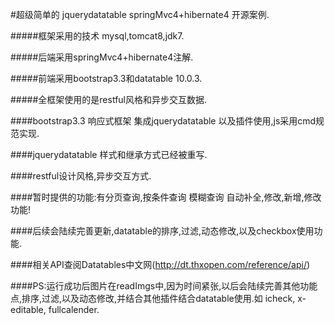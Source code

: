 

#超级简单的  jquerydatatable   springMvc4+hibernate4 开源案例.

#####框架采用的技术 mysql,tomcat8,jdk7.

#####后端采用springMvc4+hibernate4注解.

#####前端采用bootstrap3.3和datatable 10.0.3.

#####全框架使用的是restful风格和异步交互数据.

####bootstrap3.3 响应式框架  集成jquerydatatable 以及插件使用,js采用cmd规范实现.

####jquerydatatable 样式和继承方式已经被重写.

####restful设计风格,异步交互方式.

####暂时提供的功能:有分页查询,按条件查询 模糊查询 自动补全,修改,新增,修改功能!

####后续会陆续完善更新,datatable的排序,过滤,动态修改,以及checkbox使用功能.

####相关API查阅Datatables中文网(http://dt.thxopen.com/reference/api/)

####PS:运行成功后图片在readImgs中,因为时间紧张,以后会陆续完善其他功能点,排序,过滤,以及动态修改,并结合其他插件结合datatable使用.如 icheck, x-editable, fullcalender.
